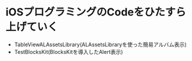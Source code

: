 iOSプログラミングのCodeをひたすら上げていく
===
- TableViewALAssetsLibrary(ALAssetsLibraryを使った簡易アルバム表示)
- TestBlocksKit(BlocksKitを導入したAlert表示)
